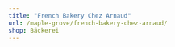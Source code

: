 ```yaml
---
title: "French Bakery Chez Arnaud"
url: /maple-grove/french-bakery-chez-arnaud/
shop: Bäckerei
---
```

